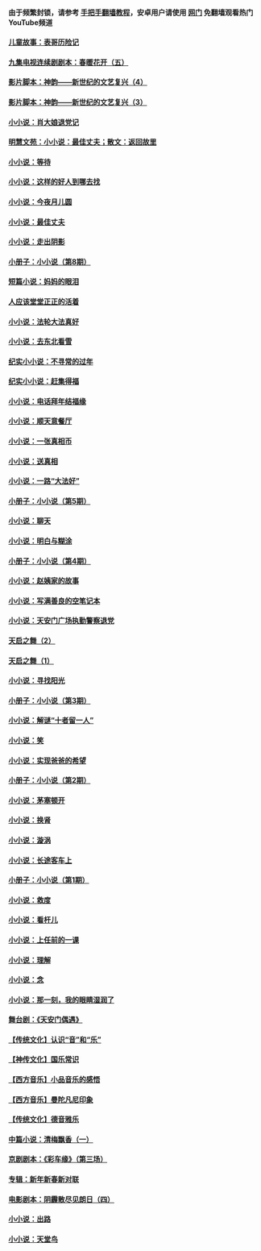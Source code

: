 #### 由于频繁封锁，请参考 [手把手翻墙教程](https://github.com/gfw-breaker/guides/wiki/)，安卓用户请使用 [网门](https://github.com/gfw-breaker/nogfw/blob/master/dl.md?t=05021000) 免翻墙观看热门YouTube频道 

#### [儿童故事：表哥历险记](../pages/328/383535.md?t=05021000) 

#### [九集电视连续剧剧本：春暖花开（五）](../pages/328/275919.md?t=05021000) 

#### [影片脚本：神韵——新世纪的文艺复兴（4）](../pages/328/266089.md?t=05021000) 

#### [影片脚本：神韵——新世纪的文艺复兴（3）](../pages/328/266087.md?t=05021000) 

#### [小小说：肖大娘退党记](../pages/328/239807.md?t=05021000) 

#### [明慧文苑：小小说：最佳丈夫；散文：返回故里](../pages/328/3439.md?t=05021000) 

#### [小小说：等待](../pages/328/223927.md?t=05021000) 

#### [小小说：这样的好人到哪去找](../pages/328/209396.md?t=05021000) 

#### [小小说：今夜月儿圆](../pages/328/193588.md?t=05021000) 

#### [小小说：最佳丈夫](../pages/328/190938.md?t=05021000) 

#### [小小说：走出阴影](../pages/328/190744.md?t=05021000) 

#### [小册子：小小说（第8期）](../pages/328/188202.md?t=05021000) 

#### [短篇小说：妈妈的眼泪](../pages/328/187712.md?t=05021000) 

#### [人应该堂堂正正的活着](../pages/328/182430.md?t=05021000) 

#### [小小说：法轮大法真好](../pages/328/174669.md?t=05021000) 

#### [小小说：去东北看雪](../pages/328/173882.md?t=05021000) 

#### [纪实小小说：不寻常的过年](../pages/328/173187.md?t=05021000) 

#### [纪实小小说：赶集得福](../pages/328/172652.md?t=05021000) 

#### [小小说：电话拜年结福缘](../pages/328/172533.md?t=05021000) 

#### [小小说：顺天意餐厅](../pages/328/170182.md?t=05021000) 

#### [小小说：一张真相币](../pages/328/169410.md?t=05021000) 

#### [小小说：送真相](../pages/328/166713.md?t=05021000) 

#### [小小说：一路“大法好”](../pages/328/162016.md?t=05021000) 

#### [小册子：小小说（第5期）](../pages/328/161131.md?t=05021000) 

#### [小小说：聊天](../pages/328/159640.md?t=05021000) 

#### [小小说：明白与糊涂](../pages/328/158101.md?t=05021000) 

#### [小册子：小小说（第4期）](../pages/328/158006.md?t=05021000) 

#### [小小说：赵姨家的故事](../pages/328/157843.md?t=05021000) 

#### [小小说：写满善良的空笔记本](../pages/328/157382.md?t=05021000) 

#### [小小说：天安门广场执勤警察退党](../pages/328/156982.md?t=05021000) 

#### [天启之舞（2）](../pages/328/153440.md?t=05021000) 

#### [天启之舞（1）](../pages/328/153439.md?t=05021000) 

#### [小小说：寻找阳光](../pages/328/153065.md?t=05021000) 

#### [小册子：小小说（第3期）](../pages/328/151715.md?t=05021000) 

#### [小小说：解谜“十者留一人”](../pages/328/148967.md?t=05021000) 

#### [小小说：笑](../pages/328/148905.md?t=05021000) 

#### [小小说：实现爸爸的希望](../pages/328/148096.md?t=05021000) 

#### [小册子：小小说（第2期）](../pages/328/147214.md?t=05021000) 

#### [小小说：茅塞顿开](../pages/328/147030.md?t=05021000) 

#### [小小说：换肾](../pages/328/146770.md?t=05021000) 

#### [小小说：漩涡](../pages/328/146683.md?t=05021000) 

#### [小小说：长途客车上](../pages/328/145076.md?t=05021000) 

#### [小册子：小小说（第1期）](../pages/328/143963.md?t=05021000) 

#### [小小说：救度](../pages/328/143927.md?t=05021000) 

#### [小小说：看杆儿](../pages/328/142137.md?t=05021000) 

#### [小小说：上任前的一课](../pages/328/140808.md?t=05021000) 

#### [小小说：理解](../pages/328/140476.md?t=05021000) 

#### [小小说：念](../pages/328/139513.md?t=05021000) 

#### [小小说：那一刻，我的眼睛湿润了](../pages/328/138476.md?t=05021000) 

#### [舞台剧：《天安门偶遇》](../pages/328/117155.md?t=05021000) 

#### [【传统文化】认识“音”和“乐”](../pages/328/108667.md?t=05021000) 

#### [【神传文化】国乐常识](../pages/328/104225.md?t=05021000) 

#### [【西方音乐】小品音乐的感悟](../pages/328/102924.md?t=05021000) 

#### [【西方音乐】曼陀凡尼印象](../pages/328/102922.md?t=05021000) 

#### [【传统文化】德音雅乐](../pages/328/102923.md?t=05021000) 

#### [中篇小说：清梅飘香（一）](../pages/328/101058.md?t=05021000) 

#### [京剧剧本：《彩车缘》（第三场）](../pages/328/96434.md?t=05021000) 

#### [专辑：新年新春新对联](../pages/328/94991.md?t=05021000) 

#### [电影剧本：阴霾散尽见朗日（四）](../pages/328/87081.md?t=05021000) 

#### [小小说：出路](../pages/328/84848.md?t=05021000) 

#### [小小说：天堂鸟](../pages/328/83084.md?t=05021000) 

